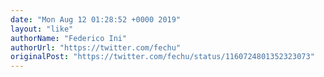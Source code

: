 ```yaml
---
date: "Mon Aug 12 01:28:52 +0000 2019"
layout: "like"
authorName: "Federico Ini"
authorUrl: "https://twitter.com/fechu"
originalPost: "https://twitter.com/fechu/status/1160724801352323073"
---
```

